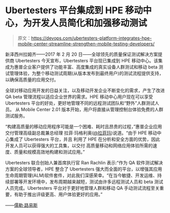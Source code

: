 # Ubertesters 平台集成到 HPE 移动中心，为开发人员简化和加强移动测试

> 原文：<https://devops.com/ubertesters-platform-integrates-hpe-mobile-center-streamline-strengthen-mobile-testing-developers/>

新泽西州拉姆齐——2017 年 2 月 20 日——全球领先的质量保证测试解决方案提供商 Ubertesters 今天宣布，Ubertesters 平台现已集成到 HPE 移动中心。该集成为惠普企业客户提供了功能丰富、高度集成的真实设备人群测试和移动 beta 测试管理体验，为整个移动测试周期(从版本发布到最终用户)的测试流程提供支持，以确保高质量的应用交付。

全球对移动应用开发的日益关注，以及移动开发企业不断变化的需求，产生了改进 QA beta 管理流程以适应企业世界的需求。HPE 移动中心用户现在可以享受 Ubertesters 平台的好处，更好地管理不同的远程测试团队和“野外”人群测试人员。  从 Mobile Center 2.01 版本开始，用户将直接从管理控制台体验免费的人群测试服务。

“构建高质量的移动应用程序可能是一个困难、耗时且昂贵的过程，”惠普企业应用交付管理高级副总裁兼总经理 拉菲·玛格利奥([@拉菲玛](https://twitter.com/raffima))说道。“由于 HPE 移动中心集成了 Ubertesters 平台，并且 利用了 HPE 在分析和安全方面的优势，因此 开发人员可以获得强大的工具集，以交付 高质量移动和网络应用体验所需的速度、质量和规模高效地构建和测试应用。”

Ubertesters 联合创始人兼首席执行官 Ran Rachlin 表示:“作为 QA 软件测试解决方案的全球领导者，HPE 整合了 Ubertesters 强大而全面的平台，以增强其应用生命周期管理(ALM)软件套件，对此我们深感荣幸。“在当今敏捷、开发运维、持续部署等开发环境中，发布周期越来越短，测试由许多远程测试人员和 beta 测试人员完成。Ubertesters 平台对于更好地管理人群和移动 QA 手动测试流程至关重要，有助于推出评级更高、用户体验更好的应用。”

——[儒勒·路易斯](https://devops.com/author/jules/)